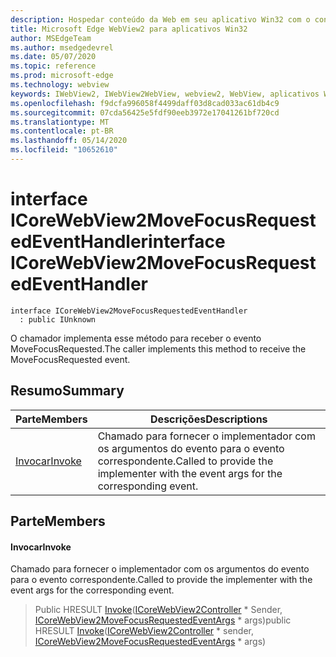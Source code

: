 ```yaml
---
description: Hospedar conteúdo da Web em seu aplicativo Win32 com o controle WebView2 do Microsoft Edge
title: Microsoft Edge WebView2 para aplicativos Win32
author: MSEdgeTeam
ms.author: msedgedevrel
ms.date: 05/07/2020
ms.topic: reference
ms.prod: microsoft-edge
ms.technology: webview
keywords: IWebView2, IWebView2WebView, webview2, WebView, aplicativos Win32, Win32, Edge, ICoreWebView2, ICoreWebView2Controller, controle do navegador, HTML Edge
ms.openlocfilehash: f9dcfa996058f4499daff03d8cad033ac61db4c9
ms.sourcegitcommit: 07cda56425e5fdf90eeb3972e17041261bf720cd
ms.translationtype: MT
ms.contentlocale: pt-BR
ms.lasthandoff: 05/14/2020
ms.locfileid: "10652610"
---
```

# <span data-ttu-id="7098b-104">interface ICoreWebView2MoveFocusRequestedEventHandler</span><span class="sxs-lookup"><span data-stu-id="7098b-104">interface ICoreWebView2MoveFocusRequestedEventHandler</span></span> 

```
interface ICoreWebView2MoveFocusRequestedEventHandler
  : public IUnknown
```

<span data-ttu-id="7098b-105">O chamador implementa esse método para receber o evento MoveFocusRequested.</span><span class="sxs-lookup"><span data-stu-id="7098b-105">The caller implements this method to receive the MoveFocusRequested event.</span></span>

## <span data-ttu-id="7098b-106">Resumo</span><span class="sxs-lookup"><span data-stu-id="7098b-106">Summary</span></span>

 <span data-ttu-id="7098b-107">Parte</span><span class="sxs-lookup"><span data-stu-id="7098b-107">Members</span></span>                        | <span data-ttu-id="7098b-108">Descrições</span><span class="sxs-lookup"><span data-stu-id="7098b-108">Descriptions</span></span>
--------------------------------|---------------------------------------------
[<span data-ttu-id="7098b-109">Invocar</span><span class="sxs-lookup"><span data-stu-id="7098b-109">Invoke</span></span>](#invoke) | <span data-ttu-id="7098b-110">Chamado para fornecer o implementador com os argumentos do evento para o evento correspondente.</span><span class="sxs-lookup"><span data-stu-id="7098b-110">Called to provide the implementer with the event args for the corresponding event.</span></span>

## <span data-ttu-id="7098b-111">Parte</span><span class="sxs-lookup"><span data-stu-id="7098b-111">Members</span></span>

#### <span data-ttu-id="7098b-112">Invocar</span><span class="sxs-lookup"><span data-stu-id="7098b-112">Invoke</span></span> 

<span data-ttu-id="7098b-113">Chamado para fornecer o implementador com os argumentos do evento para o evento correspondente.</span><span class="sxs-lookup"><span data-stu-id="7098b-113">Called to provide the implementer with the event args for the corresponding event.</span></span>

> <span data-ttu-id="7098b-114">Public HRESULT [Invoke](#invoke)([ICoreWebView2Controller](icorewebview2controller.md) \* Sender, [ICoreWebView2MoveFocusRequestedEventArgs](icorewebview2movefocusrequestedeventargs.md) \* args)</span><span class="sxs-lookup"><span data-stu-id="7098b-114">public HRESULT [Invoke](#invoke)([ICoreWebView2Controller](icorewebview2controller.md) \* sender, [ICoreWebView2MoveFocusRequestedEventArgs](icorewebview2movefocusrequestedeventargs.md) \* args)</span></span>

